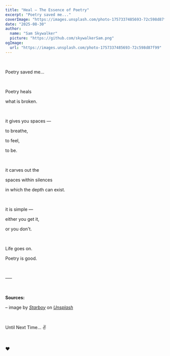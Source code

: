 ```yaml
---
title: "Heal – The Essence of Poetry"
excerpt: "Poetry saved me..."
coverImage: "https://images.unsplash.com/photo-1757337485693-72c598d87f99"
date: "2025-08-30"
author:
  name: "Sam Skywalker"
  picture: "https://github.com/skywalkerSam.png"
ogImage:
  url: "https://images.unsplash.com/photo-1757337485693-72c598d87f99"
---
```


&nbsp;

Poetry saved me...

&nbsp;

Poetry heals

what is broken.

&nbsp;

it gives you spaces —

to breathe,

to feel,

to be.

&nbsp;

it carves out the

spaces within silences

in which the depth can exist.

&nbsp;

it is simple —

either you get it,

or you don't.

&nbsp;

Life goes on.

Poetry is good.

&nbsp;

–––

&nbsp;

**Sources:**

– image by [_Starboy_](https://unsplash.com/@skywalkersam?utm_content=creditCopyText&utm_medium=referral&utm_source=unsplash) on [_Unsplash_](https://unsplash.com/photos/rf2e0-Q1uXU?utm_content=creditCopyText&utm_medium=referral&utm_source=unsplash)

<!-- – Cover image [(_Unsplash_)](https://unsplash.com/photos/rf2e0-Q1uXU) -->

&nbsp;

Until Next Time... ✌️

&nbsp;

❤️

&nbsp;
